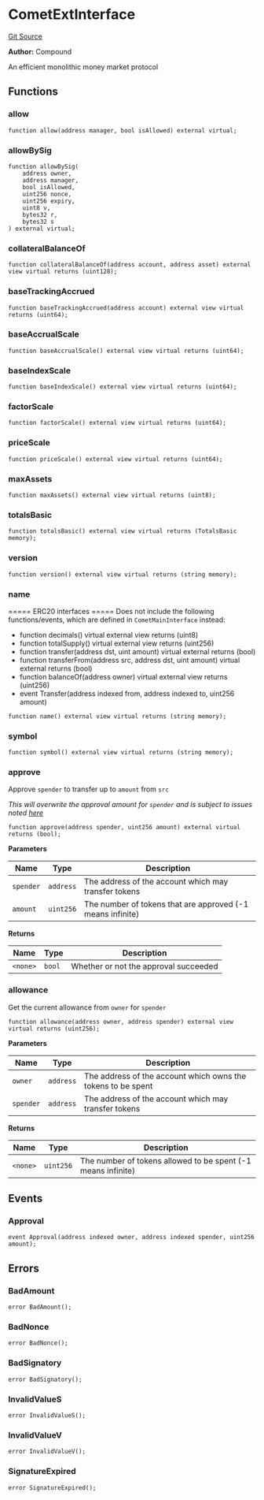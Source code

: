 # CometExtInterface
[Git Source](https://github.com/larrythecucumber321/protocol/blob/aabf2c9d4120808940fb3be9193cb66ea71ac351/contracts/plugins/assets/compoundv3/vendor/CometExtInterface.sol)

**Author:**
Compound

An efficient monolithic money market protocol


## Functions
### allow


```solidity
function allow(address manager, bool isAllowed) external virtual;
```

### allowBySig


```solidity
function allowBySig(
    address owner,
    address manager,
    bool isAllowed,
    uint256 nonce,
    uint256 expiry,
    uint8 v,
    bytes32 r,
    bytes32 s
) external virtual;
```

### collateralBalanceOf


```solidity
function collateralBalanceOf(address account, address asset) external view virtual returns (uint128);
```

### baseTrackingAccrued


```solidity
function baseTrackingAccrued(address account) external view virtual returns (uint64);
```

### baseAccrualScale


```solidity
function baseAccrualScale() external view virtual returns (uint64);
```

### baseIndexScale


```solidity
function baseIndexScale() external view virtual returns (uint64);
```

### factorScale


```solidity
function factorScale() external view virtual returns (uint64);
```

### priceScale


```solidity
function priceScale() external view virtual returns (uint64);
```

### maxAssets


```solidity
function maxAssets() external view virtual returns (uint8);
```

### totalsBasic


```solidity
function totalsBasic() external view virtual returns (TotalsBasic memory);
```

### version


```solidity
function version() external view virtual returns (string memory);
```

### name

===== ERC20 interfaces =====
Does not include the following functions/events, which are defined in `CometMainInterface`
instead:
- function decimals() virtual external view returns (uint8)
- function totalSupply() virtual external view returns (uint256)
- function transfer(address dst, uint amount) virtual external returns (bool)
- function transferFrom(address src, address dst, uint amount) virtual external returns
(bool)
- function balanceOf(address owner) virtual external view returns (uint256)
- event Transfer(address indexed from, address indexed to, uint256 amount)


```solidity
function name() external view virtual returns (string memory);
```

### symbol


```solidity
function symbol() external view virtual returns (string memory);
```

### approve

Approve `spender` to transfer up to `amount` from `src`

*This will overwrite the approval amount for `spender`
and is subject to issues noted [here](https://eips.ethereum.org/EIPS/eip-20#approve)*


```solidity
function approve(address spender, uint256 amount) external virtual returns (bool);
```
**Parameters**

|Name|Type|Description|
|----|----|-----------|
|`spender`|`address`|The address of the account which may transfer tokens|
|`amount`|`uint256`|The number of tokens that are approved (-1 means infinite)|

**Returns**

|Name|Type|Description|
|----|----|-----------|
|`<none>`|`bool`|Whether or not the approval succeeded|


### allowance

Get the current allowance from `owner` for `spender`


```solidity
function allowance(address owner, address spender) external view virtual returns (uint256);
```
**Parameters**

|Name|Type|Description|
|----|----|-----------|
|`owner`|`address`|The address of the account which owns the tokens to be spent|
|`spender`|`address`|The address of the account which may transfer tokens|

**Returns**

|Name|Type|Description|
|----|----|-----------|
|`<none>`|`uint256`|The number of tokens allowed to be spent (-1 means infinite)|


## Events
### Approval

```solidity
event Approval(address indexed owner, address indexed spender, uint256 amount);
```

## Errors
### BadAmount

```solidity
error BadAmount();
```

### BadNonce

```solidity
error BadNonce();
```

### BadSignatory

```solidity
error BadSignatory();
```

### InvalidValueS

```solidity
error InvalidValueS();
```

### InvalidValueV

```solidity
error InvalidValueV();
```

### SignatureExpired

```solidity
error SignatureExpired();
```


